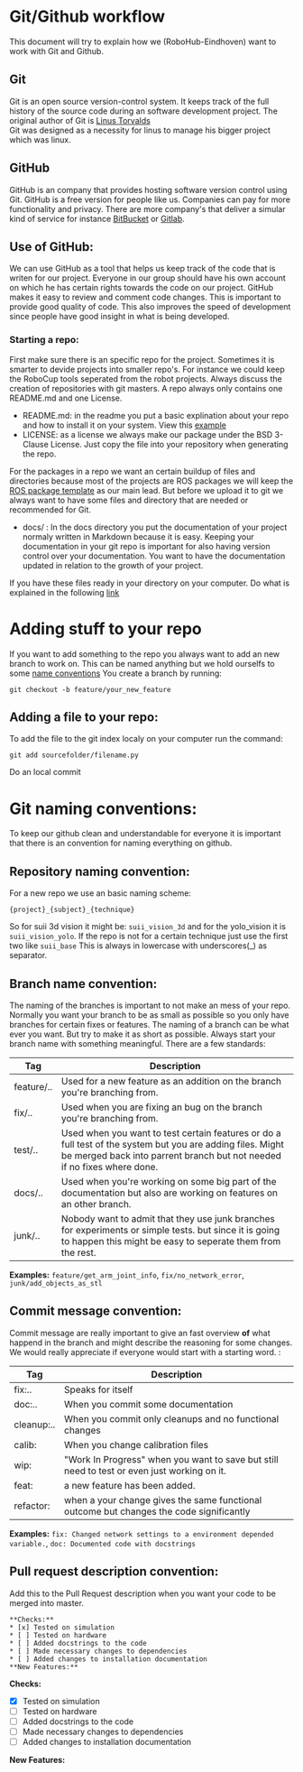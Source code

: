 # Git/Github workflow

This document will try to explain how we (RoboHub-Eindhoven) want to
 work with Git and Github.

## Git
Git is an open source version-control system. It keeps track of the full 
history of the source code during an software development project. 
The original author of Git is [Linus Torvalds](https://en.wikipedia.org/wiki/Linus_Torvalds)  
Git was designed as a necessity for linus to manage his bigger project 
which was linux. 

## GitHub
GitHub is an company that provides hosting software version control 
using Git. GitHub is a free version for people like us. Companies can pay
for more functionality and privacy. There are more company's that deliver 
a simular kind of service for instance [BitBucket](https://bitbucket.org/product/) 
or [Gitlab](https://about.gitlab.com/). 

## Use of GitHub:
We can use GitHub as a tool that helps us keep track of the code that is
 writen for our project. Everyone in our group should have his own account 
 on which he has certain rights towards the code on our project.
GitHub makes it easy to review and comment code changes. This is important 
to provide good quality of code. This also improves the speed of development
since people have good insight in what is being developed. 

### Starting a repo:
First make sure there is an specific repo for the project. Sometimes it is smarter to 
devide projects into smaller repo's. For instance we could keep the RoboCup tools
 seperated from the robot projects. Always discuss the creation of repositories with 
git masters. A repo always only contains one README.md and one License. <br>
* README.md: in the readme you put a basic explination about your repo and
how to install it on your system. View this [example](https://github.com/RoboHubEindhoven-User/suii_image_processing)
* LICENSE: as a license we always make our package under the BSD 3-Clause 
License. Just copy the file into your 
repository when generating the repo.

For the packages in a repo we want an certain buildup of files and 
directories because most of the 
projects are ROS packages we will keep the [ROS package template](http://wiki.ros.org/Packages) as 
our main lead. But before we upload it to git we always want to have 
some files and directory that 
are needed or recommended for Git. 
* docs/ : In the docs directory you put the documentation of your project
normaly written in Markdown because it is easy. Keeping your documentation 
in your git repo is 
important for also having version control over your documentation. You 
want to have the documentation
updated in relation to the growth of your project. 


If you have these files ready in your directory on your computer. Do what
is explained in the following [link](https://help.github.com/en/articles/adding-an-existing-project-to-github-using-the-command-line)

# Adding stuff to your repo
If you want to add something to the repo you always want to add an new branch
to work on. This can be named anything but we hold ourselfs to some [name
conventions](#branch-name-convention)
You create a branch by running:
```
git checkout -b feature/your_new_feature
```
    
## Adding a file to your repo:
To add the file to the git index localy on your computer run the command:
```
git add sourcefolder/filename.py
```
Do an local commit 

# Git naming conventions:
To keep our github clean and understandable for everyone it is important 
that there is an convention for naming everything on github.
## Repository naming convention:
For a new repo we use an basic naming scheme:
```
{project}_{subject}_{technique}
```
So for suii 3d vision it might be: `suii_vision_3d` and for the yolo_vision it is `suii_vision_yolo`.
If the repo is not for a certain technique just use the first two like `suii_base` 
This is always in lowercase with underscores(_) as separator.

## Branch name convention:
The naming of the branches is important to not make an mess of your repo.
Normally you want your branch to be as small as possible so you only have 
branches for certain fixes or features. 
The naming of a branch can be what ever you want. But try to make it as short
as possible. 
Always start your branch name with something meaningful. There are a few standards:

| Tag | Description |
|------|-----------------|
| feature/.. | Used for a new feature as an addition on the branch you're branching from.|
| fix/..     | Used when you are fixing an bug on the branch you're branching from.|
| test/..    | Used when you want to test certain features or do a full test of the system but you are adding files. Might be merged back into parrent branch but not needed if no fixes where done.|
| docs/..    | Used when you're working on some big part of the documentation but also are working on features on an other branch. |
|   junk/..    | Nobody want to admit that they use junk branches for experiments or simple tests. but since it is going to happen this might be easy to seperate them from the rest.|

**Examples:**
`feature/get_arm_joint_info`, `fix/no_network_error`, `junk/add_objects_as_stl`


## Commit message convention:
Commit message are really important to give an fast overview **of** what happend in the 
branch and might describe the reasoning for some changes.
We would really appreciate if everyone would start with a starting word. :

| Tag | Description |
|------|-----------------|
| fix:..|        Speaks for itself |
| doc:..|       When you commit some documentation |
| cleanup:.. |   When you commit only cleanups and no functional changes |
| calib: |  When you change calibration files |
| wip: |        "Work In Progress" when you want to save but still need to test or even just working on it. |
| feat: |       a new feature has been added. |
| refactor: |   when a your change gives the same functional outcome but changes the code significantly |

**Examples:**
`fix: Changed network settings to a environment depended variable.`,
`doc: Documented code with docstrings`

## Pull request description convention:
Add this to the Pull Request description when you want your code to be 
merged into master. 

```
**Checks:**
* [x] Tested on simulation
* [ ] Tested on hardware
* [ ] Added docstrings to the code
* [ ] Made necessary changes to dependencies
* [ ] Added changes to installation documentation
**New Features:**
```

**Checks:**
* [x] Tested on simulation
* [ ] Tested on hardware
* [ ] Added docstrings to the code
* [ ] Made necessary changes to dependencies
* [ ] Added changes to installation documentation

**New Features:**


